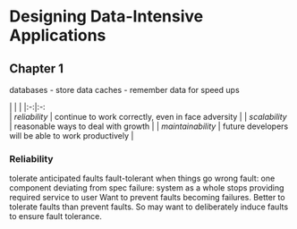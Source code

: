 # Designing Data-Intensive Applications
## Chapter 1
databases - store data
caches - remember data for speed ups

| | |
|:-:|:-:\
| _reliability_ | continue to work correctly, even in face adversity |
| _scalability_ | reasonable ways to deal with growth |
| _maintainability_ | future developers will be able to work productively |
### Reliability
tolerate anticipated faults
fault-tolerant when things go wrong
fault: one component deviating from spec
failure: system as a whole stops providing required service to user
Want to prevent faults becoming failures. Better to tolerate faults than prevent faults. So may want to deliberately induce faults to ensure fault tolerance. 
